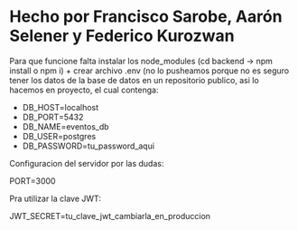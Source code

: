 # Hecho por Francisco Sarobe, Aarón Selener y Federico Kurozwan

Para que funcione falta instalar los node_modules (cd backend -> npm install o npm i) + crear archivo .env (no lo pusheamos porque no es seguro tener los datos de la base de datos en un repositorio publico, asi lo hacemos en proyecto, el cual contenga:
- DB_HOST=localhost
- DB_PORT=5432
- DB_NAME=eventos_db
- DB_USER=postgres
- DB_PASSWORD=tu_password_aqui

Configuracion del servidor por las dudas:

PORT=3000

Pra utilizar la clave JWT:

JWT_SECRET=tu_clave_jwt_cambiarla_en_produccion